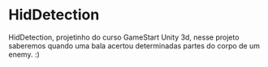 # HidDetection
HidDetection, projetinho do curso GameStart Unity 3d, nesse projeto saberemos quando uma bala acertou determinadas partes do corpo de um enemy.   :)
